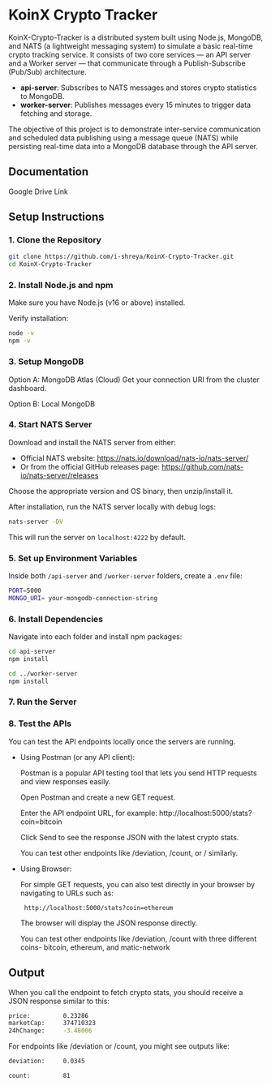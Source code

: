 # KoinX Crypto Tracker

KoinX-Crypto-Tracker is a distributed system built using Node.js, MongoDB, and NATS (a lightweight messaging system) to simulate a basic real-time crypto tracking service. It consists of two core services — an API server and a Worker server — that communicate through a Publish-Subscribe (Pub/Sub) architecture.

- **api-server**: Subscribes to NATS messages and stores crypto statistics to MongoDB.
- **worker-server**: Publishes messages every 15 minutes to trigger data fetching and storage.
  
The objective of this project is to demonstrate inter-service communication and scheduled data publishing using a message queue (NATS) while persisting real-time data into a MongoDB database through the API server.



## Documentation
Google Drive Link


## Setup Instructions

### 1. Clone the Repository

```bash
git clone https://github.com/i-shreya/KoinX-Crypto-Tracker.git
cd KoinX-Crypto-Tracker
```
### 2. Install Node.js and npm

Make sure you have Node.js (v16 or above) installed. 

Verify installation:
```bash
node -v
npm -v
```
### 3. Setup MongoDB
Option A: MongoDB Atlas (Cloud)
Get your connection URI from the cluster dashboard.

Option B: Local MongoDB
### 4. Start NATS Server

Download and install the NATS server from either:
- Official NATS website:
    https://nats.io/download/nats-io/nats-server/
- Or from the official GitHub releases page:
    https://github.com/nats-io/nats-server/releases
  
Choose the appropriate version and OS binary, then unzip/install it.

After installation, run the NATS server locally with debug logs:
```bash
nats-server -DV
```
This will run the server on `localhost:4222` by default.

### 5. Set up Environment Variables

Inside both `/api-server` and `/worker-server` folders, create a `.env` file:
```bash
PORT=5000
MONGO_URI= your-mongodb-connection-string
```
### 6. Install Dependencies
Navigate into each folder and install npm packages:
```bash
cd api-server
npm install

cd ../worker-server
npm install
```
### 7. Run the Server
### 8. Test the APIs
You can test the API endpoints locally once the servers are running.

 - Using Postman (or any API client):
   
    Postman is a popular API testing tool that lets you send HTTP requests and view responses easily.
   
    Open Postman and create a new GET request.
   
    Enter the API endpoint URL, for example: http://localhost:5000/stats?coin=bitcoin
   
    Click Send to see the response JSON with the latest crypto stats.
   
    You can test other endpoints like /deviation, /count, or / similarly.
- Using Browser:
  
    For simple GET requests, you can also test directly in your browser by navigating to URLs such as:

       http://localhost:5000/stats?coin=ethereum

    The browser will display the JSON response directly.

    You can test other endpoints like /deviation, /count with three different coins- bitcoin, ethereum, and matic-network

## Output
When you call the endpoint to fetch crypto stats, you should receive a JSON response similar to this:
```bash
price:         0.23286
marketCap:     374710323
24hChange:     -3.48006
```
For endpoints like /deviation or /count, you might see outputs like:
```bash
deviation:     0.0345
```
```bash
count:         81
```
